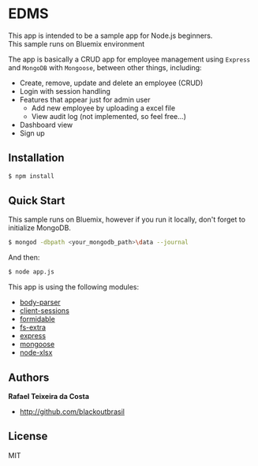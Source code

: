 # EDMS

This app is intended to be a sample app for Node.js beginners.  
This sample runs on Bluemix environment

The app is basically a CRUD app for employee management using `Express` and `MongoDB` with `Mongoose`, between other things, including:
	
  * Create, remove, update and delete an employee (CRUD)
  * Login with session handling
  * Features that appear just for admin user
    * Add new employee by uploading a excel file
    * View audit log (not implemented, so feel free...)
  * Dashboard view
  * Sign up

## Installation

```sh
$ npm install
```

## Quick Start
This sample runs on Bluemix, however if you run it locally, don't forget to initialize MongoDB.

```sh
$ mongod -dbpath <your_mongodb_path>\data --journal
```

And then:

```sh
$ node app.js
```


This app is using the following modules:

  * [body-parser](https://github.com/expressjs/body-parser/blob/master/README.md)
  * [client-sessions](https://github.com/mozilla/node-client-sessions/blob/master/README.md)
  * [formidable](https://github.com/felixge/node-formidable/blob/master/Readme.md)
  * [fs-extra](https://github.com/jprichardson/node-fs-extra/blob/master/README.md)
  * [express](https://github.com/expressjs)
  * [mongoose](https://github.com/Automattic/mongoose/blob/master/README.md)
  * [node-xlsx](https://github.com/mgcrea/node-xlsx/blob/master/readme.md)


## Authors

**Rafael Teixeira da Costa**

+ http://github.com/blackoutbrasil

## License

MIT
